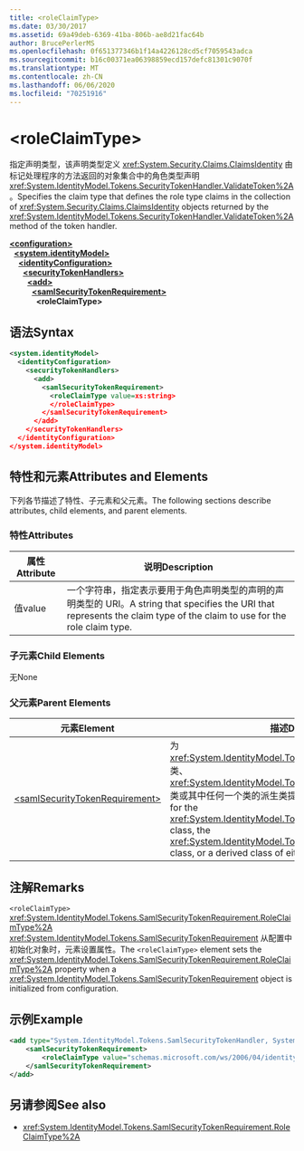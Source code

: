 ```yaml
---
title: <roleClaimType>
ms.date: 03/30/2017
ms.assetid: 69a49deb-6369-41ba-806b-ae8d21fac64b
author: BrucePerlerMS
ms.openlocfilehash: 0f651377346b1f14a4226128cd5cf7059543adca
ms.sourcegitcommit: b16c00371ea06398859ecd157defc81301c9070f
ms.translationtype: MT
ms.contentlocale: zh-CN
ms.lasthandoff: 06/06/2020
ms.locfileid: "70251916"
---
```

# \<roleClaimType>
<span data-ttu-id="b2ccb-101">指定声明类型，该声明类型定义 <xref:System.Security.Claims.ClaimsIdentity> 由标记处理程序的方法返回的对象集合中的角色类型声明 <xref:System.IdentityModel.Tokens.SecurityTokenHandler.ValidateToken%2A> 。</span><span class="sxs-lookup"><span data-stu-id="b2ccb-101">Specifies the claim type that defines the role type claims in the collection of <xref:System.Security.Claims.ClaimsIdentity> objects returned by the <xref:System.IdentityModel.Tokens.SecurityTokenHandler.ValidateToken%2A> method of the token handler.</span></span>  
  
[**\<configuration>**](../configuration-element.md)\
&nbsp;&nbsp;[**\<system.identityModel>**](system-identitymodel.md)\
&nbsp;&nbsp;&nbsp;&nbsp;[**\<identityConfiguration>**](identityconfiguration.md)\
&nbsp;&nbsp;&nbsp;&nbsp;&nbsp;&nbsp;[**\<securityTokenHandlers>**](securitytokenhandlers.md)\
&nbsp;&nbsp;&nbsp;&nbsp;&nbsp;&nbsp;&nbsp;&nbsp;[**\<add>**](add.md)\
&nbsp;&nbsp;&nbsp;&nbsp;&nbsp;&nbsp;&nbsp;&nbsp;&nbsp;&nbsp;[**\<samlSecurityTokenRequirement>**](samlsecuritytokenrequirement.md)\
&nbsp;&nbsp;&nbsp;&nbsp;&nbsp;&nbsp;&nbsp;&nbsp;&nbsp;&nbsp;&nbsp;&nbsp;**\<roleClaimType>**  
  
## <a name="syntax"></a><span data-ttu-id="b2ccb-102">语法</span><span class="sxs-lookup"><span data-stu-id="b2ccb-102">Syntax</span></span>  
  
```xml  
<system.identityModel>  
  <identityConfiguration>  
    <securityTokenHandlers>  
      <add>  
        <samlSecurityTokenRequirement>  
          <roleClaimType value=xs:string>  
          </roleClaimType>  
        </samlSecurityTokenRequirement>  
      </add>  
    </securityTokenHandlers>  
  </identityConfiguration>  
</system.identityModel>  
```  
  
## <a name="attributes-and-elements"></a><span data-ttu-id="b2ccb-103">特性和元素</span><span class="sxs-lookup"><span data-stu-id="b2ccb-103">Attributes and Elements</span></span>  
 <span data-ttu-id="b2ccb-104">下列各节描述了特性、子元素和父元素。</span><span class="sxs-lookup"><span data-stu-id="b2ccb-104">The following sections describe attributes, child elements, and parent elements.</span></span>  
  
### <a name="attributes"></a><span data-ttu-id="b2ccb-105">特性</span><span class="sxs-lookup"><span data-stu-id="b2ccb-105">Attributes</span></span>  
  
|<span data-ttu-id="b2ccb-106">属性</span><span class="sxs-lookup"><span data-stu-id="b2ccb-106">Attribute</span></span>|<span data-ttu-id="b2ccb-107">说明</span><span class="sxs-lookup"><span data-stu-id="b2ccb-107">Description</span></span>|  
|---------------|-----------------|  
|<span data-ttu-id="b2ccb-108">值</span><span class="sxs-lookup"><span data-stu-id="b2ccb-108">value</span></span>|<span data-ttu-id="b2ccb-109">一个字符串，指定表示要用于角色声明类型的声明的声明类型的 URI。</span><span class="sxs-lookup"><span data-stu-id="b2ccb-109">A string that specifies the URI that represents the claim type of the claim to use for the role claim type.</span></span>|  
  
### <a name="child-elements"></a><span data-ttu-id="b2ccb-110">子元素</span><span class="sxs-lookup"><span data-stu-id="b2ccb-110">Child Elements</span></span>  
 <span data-ttu-id="b2ccb-111">无</span><span class="sxs-lookup"><span data-stu-id="b2ccb-111">None</span></span>  
  
### <a name="parent-elements"></a><span data-ttu-id="b2ccb-112">父元素</span><span class="sxs-lookup"><span data-stu-id="b2ccb-112">Parent Elements</span></span>  
  
|<span data-ttu-id="b2ccb-113">元素</span><span class="sxs-lookup"><span data-stu-id="b2ccb-113">Element</span></span>|<span data-ttu-id="b2ccb-114">描述</span><span class="sxs-lookup"><span data-stu-id="b2ccb-114">Description</span></span>|  
|-------------|-----------------|  
|[\<samlSecurityTokenRequirement>](samlsecuritytokenrequirement.md)|<span data-ttu-id="b2ccb-115">为 <xref:System.IdentityModel.Tokens.SamlSecurityTokenHandler> 类、 <xref:System.IdentityModel.Tokens.Saml2SecurityTokenHandler> 类或其中任何一个类的派生类提供配置。</span><span class="sxs-lookup"><span data-stu-id="b2ccb-115">Provides configuration for the <xref:System.IdentityModel.Tokens.SamlSecurityTokenHandler> class, the <xref:System.IdentityModel.Tokens.Saml2SecurityTokenHandler> class, or a derived class of either of these classes.</span></span>|  
  
## <a name="remarks"></a><span data-ttu-id="b2ccb-116">注解</span><span class="sxs-lookup"><span data-stu-id="b2ccb-116">Remarks</span></span>  
 <span data-ttu-id="b2ccb-117">`<roleClaimType>` <xref:System.IdentityModel.Tokens.SamlSecurityTokenRequirement.RoleClaimType%2A> <xref:System.IdentityModel.Tokens.SamlSecurityTokenRequirement> 从配置中初始化对象时，元素设置属性。</span><span class="sxs-lookup"><span data-stu-id="b2ccb-117">The `<roleClaimType>` element sets the <xref:System.IdentityModel.Tokens.SamlSecurityTokenRequirement.RoleClaimType%2A> property when a <xref:System.IdentityModel.Tokens.SamlSecurityTokenRequirement> object is initialized from configuration.</span></span>  
  
## <a name="example"></a><span data-ttu-id="b2ccb-118">示例</span><span class="sxs-lookup"><span data-stu-id="b2ccb-118">Example</span></span>  
  
```xml  
<add type="System.IdentityModel.Tokens.SamlSecurityTokenHandler, System.IdentityModel">  
    <samlSecurityTokenRequirement>  
        <roleClaimType value="schemas.microsoft.com/ws/2006/04/identity/claims/role" />  
    </samlSecurityTokenRequirement>  
</add>  
```  
  
## <a name="see-also"></a><span data-ttu-id="b2ccb-119">另请参阅</span><span class="sxs-lookup"><span data-stu-id="b2ccb-119">See also</span></span>

- <xref:System.IdentityModel.Tokens.SamlSecurityTokenRequirement.RoleClaimType%2A>
